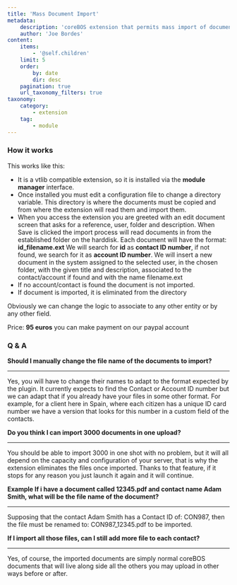 ```yaml
---
title: 'Mass Document Import'
metadata:
    description: 'coreBOS extension that permits mass import of documents'
    author: 'Joe Bordes'
content:
    items:
        - '@self.children'
    limit: 5
    order:
        by: date
        dir: desc
    pagination: true
    url_taxonomy_filters: true
taxonomy:
    category:
        - extension
    tag:
        - module
---
```


### How it works

This works like this:
  * It is a vtlib compatible extension, so it is installed via the **module manager** interface.
  * Once installed you must edit a configuration file to change a directory variable. This directory is where the documents must be copied and from where the extension will read them and import them.
  * When you access the extension you are greeted with an edit document screen that asks for a reference, user, folder and description. When Save is clicked the import process will read documents in from the established folder on the harddisk. Each document will have the format: **id_filename.ext**  We will search for **id** as **contact ID number**, if not found, we search for it as **account ID number**. We will insert a new document in the system assigned to the selected user, in the chosen folder, with the given title and description, associated to the contact/account if found and with the name filename.ext
  * If no account/contact is found the document is not imported.
  * If document is imported, it is eliminated from the directory

Obviously we can change the logic to associate to any other entity or by any other field.

Price: **95 euros**  you can make payment on our paypal account

### Q & A

**Should I manually change the file name of the documents to import?**
<hr>
Yes, you will have to change their names to adapt to the format expected by the plugin. It currently expects to find the Contact or Account ID number but we can adapt that if you already have your files in some other format. For example, for a client here in Spain, where each citizen has a unique ID card number we have a version that looks for this number in a custom field of the contacts.
<br>

**Do you think I can import 3000 documents in one upload?**
<hr>
You should be able to import 3000 in one shot with no problem, but it will all depend on the capacity and configuration of your server, that is why the extension eliminates the files once imported. Thanks to that feature, if it stops for any reason you just launch it again and it will continue.
<br>

**Example If i have a document called 12345.pdf and contact name Adam Smith, what will be the file name of the document?**
<hr>
Supposing that the contact Adam Smith has a Contact ID of: CON987, then the file must be renamed to: CON987_12345.pdf to be imported.
<br>

**If I import all those files, can I still add more file to each contact?**
<hr>
Yes, of course, the imported documents are simply normal coreBOS documents that will live along side all the others you may upload in other ways before or after.



